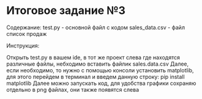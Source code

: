 # Итоговое задание №3
Содержание:
test.py - основной файл с кодом
sales_data.csv - файл список продаж

Инструкция:

Открыть test.py в вашем ide, в тот же проект слева где находятся различные файлы, небходимо вставить файлик sales.data.csv
Далее, если необходимо, то нужно с помощью консоли установить matplotlib, для этого перейдем в терминал и введем данную строку: pip install matplotlib
Далее можно запускать код, для удобства графики сохраняю отдельно в png файлах, они также появятся слева
